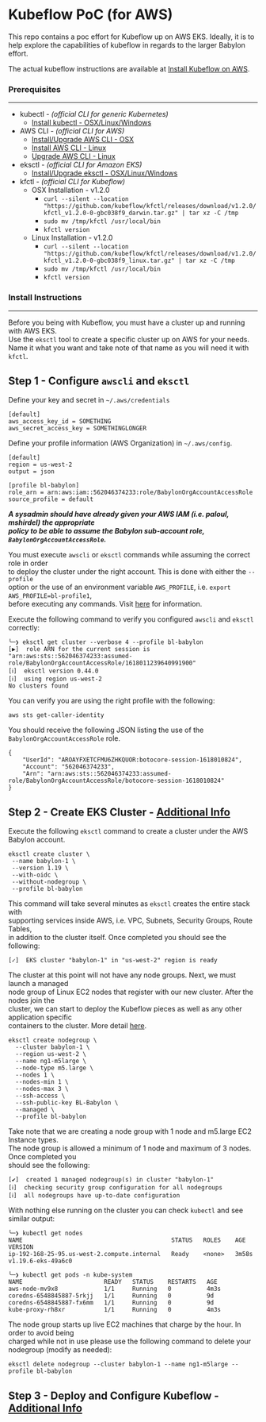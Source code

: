 # Kubeflow PoC (for AWS)

This repo contains a poc effort for Kubeflow up on AWS EKS. Ideally, it is to help explore the capabilities of kubeflow in regards to the larger Babylon effort.

The actual kubeflow instructions are available at [Install Kubeflow on AWS](https://www.kubeflow.org/docs/aws/deploy/install-kubeflow/).


### Prerequisites
--------------------------------------------
* kubectl - *(official CLI for generic Kubernetes)*
    * [Install kubectl - OSX/Linux/Windows](https://docs.aws.amazon.com/eks/latest/userguide/install-kubectl.html)
* AWS CLI - *(official CLI for AWS)*
    * [Install/Upgrade AWS CLI - OSX](https://docs.aws.amazon.com/cli/latest/userguide/install-cliv2-mac.html#cliv2-mac-install-cmd-all-users)
    * [Install AWS CLI - Linux](https://docs.aws.amazon.com/cli/latest/userguide/install-cliv2-linux.html#cliv2-linux-install)
    * [Upgrade AWS CLI - Linux](https://docs.aws.amazon.com/cli/latest/userguide/install-cliv2-linux.html#cliv2-linux-upgrade)
* eksctl - *(official CLI for Amazon EKS)*
    * [Install/Upgrade eksctl - OSX/Linux/Windows](https://docs.aws.amazon.com/eks/latest/userguide/eksctl.html)
* kfctl - *(official CLI for Kubeflow)*
    * OSX Installation - v1.2.0
        * `curl --silent --location "https://github.com/kubeflow/kfctl/releases/download/v1.2.0/kfctl_v1.2.0-0-gbc038f9_darwin.tar.gz" | tar xz -C /tmp`
        * `sudo mv /tmp/kfctl /usr/local/bin`
        * `kfctl version`
    * Linux Installation - v1.2.0
        * `curl --silent --location "https://github.com/kubeflow/kfctl/releases/download/v1.2.0/kfctl_v1.2.0-0-gbc038f9_linux.tar.gz" | tar xz -C /tmp`
        * `sudo mv /tmp/kfctl /usr/local/bin`
        * `kfctl version`


### Install Instructions
--------------------------------------------
Before you being with Kubeflow, you must have a cluster up and running with AWS EKS.  
Use the `eksctl` tool to create a specific cluster up on AWS for your needs.  
Name it what you want and take note of that name as you will need it with `kfctl`.  
## Step 1 - Configure `awscli` and `eksctl`
Define your key and secret in `~/.aws/credentials`
```
[default]
aws_access_key_id = SOMETHING
aws_secret_access_key = SOMETHINGLONGER
```
Define your profile information (AWS Organization) in `~/.aws/config`.
```
[default]
region = us-west-2
output = json

[profile bl-babylon]
role_arn = arn:aws:iam::562046374233:role/BabylonOrgAccountAccessRole
source_profile = default
```
***A sysadmin should have already given your AWS IAM (i.e. paloul, mshirdel) the appropriate  
policy to be able to assume the Babylon sub-account role, `BabylonOrgAccountAccessRole`.***

You must execute `awscli` or `eksctl` commands while assuming the correct role in order  
to deploy the cluster under the right account. This is done with either the `--profile`  
option or the use of an environment variable `AWS_PROFILE`, i.e. `export AWS_PROFILE=bl-profile1`,  
before executing any commands. Visit [here](https://docs.aws.amazon.com/cli/latest/userguide/cli-configure-profiles.html#using-profiles) for information.

Execute the following command to verify you configured `awscli` and `eksctl` correctly:
```
╰─❯ eksctl get cluster --verbose 4 --profile bl-babylon
[▶]  role ARN for the current session is "arn:aws:sts::562046374233:assumed-role/BabylonOrgAccountAccessRole/1618011239640991900"
[ℹ]  eksctl version 0.44.0
[ℹ]  using region us-west-2
No clusters found
```
You can verify you are using the right profile with the following:
```
aws sts get-caller-identity
```
You should receive the following JSON listing the use of the `BabylonOrgAccountAccessRole` role.
```
{
    "UserId": "AROAYFXETCFMU6ZHKQUOR:botocore-session-1618010824",
    "Account": "562046374233",
    "Arn": "arn:aws:sts::562046374233:assumed-role/BabylonOrgAccountAccessRole/botocore-session-1618010824"
}
```  

## Step 2 - Create EKS Cluster - [Additional Info](https://docs.aws.amazon.com/eks/latest/userguide/create-cluster.html)
Execute the following `eksctl` command to create a cluster under the AWS Babylon account.
```
eksctl create cluster \
 --name babylon-1 \
 --version 1.19 \
 --with-oidc \
 --without-nodegroup \
 --profile bl-babylon
```
This command will take several minutes as `eksctl` creates the entire stack with  
supporting services inside AWS, i.e. VPC, Subnets, Security Groups, Route Tables,  
in addition to the cluster itself. Once completed you should see the following:
```
[✓]  EKS cluster "babylon-1" in "us-west-2" region is ready
```
The cluster at this point will not have any node groups. Next, we must launch a managed  
node group of Linux EC2 nodes that register with our new cluster. After the nodes join the  
cluster, we can start to deploy the Kubeflow pieces as well as any other application specific  
containers to the cluster. More detail [here](https://docs.aws.amazon.com/eks/latest/userguide/create-managed-node-group.html).  
```
eksctl create nodegroup \
  --cluster babylon-1 \
  --region us-west-2 \
  --name ng1-m5large \
  --node-type m5.large \
  --nodes 1 \
  --nodes-min 1 \
  --nodes-max 3 \
  --ssh-access \
  --ssh-public-key BL-Babylon \
  --managed \
  --profile bl-babylon
```
Take note that we are creating a node group with 1 node and m5.large EC2 Instance types.  
The node group is allowed a minimum of 1 node and maximum of 3 nodes. Once completed you  
should see the following:  
```
[✔]  created 1 managed nodegroup(s) in cluster "babylon-1"
[ℹ]  checking security group configuration for all nodegroups
[ℹ]  all nodegroups have up-to-date configuration
```
With nothing else running on the cluster you can check `kubectl` and see similar output:  
```
╰─❯ kubectl get nodes
NAME                                          STATUS   ROLES    AGE     VERSION
ip-192-168-25-95.us-west-2.compute.internal   Ready    <none>   3m58s   v1.19.6-eks-49a6c0

╰─❯ kubectl get pods -n kube-system
NAME                       READY   STATUS    RESTARTS   AGE
aws-node-mv9x8             1/1     Running   0          4m3s
coredns-6548845887-5rkjj   1/1     Running   0          9d
coredns-6548845887-fx6mm   1/1     Running   0          9d
kube-proxy-rh8xr           1/1     Running   0          4m3s
```
The node group starts up live EC2 machines that charge by the hour. In order to avoid being  
charged while not in use please use the following command to delete your nodegroup (modify as needed):
```
eksctl delete nodegroup --cluster babylon-1 --name ng1-m5large --profile bl-babylon
```  

## Step 3 - Deploy and Configure Kubeflow - [Additional Info](https://www.kubeflow.org/docs/aws/deploy/install-kubeflow/#configure-kubeflow)
